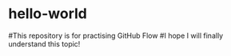# hello-world
#This repository is for practising GitHub Flow
#I hope I will finally understand this topic!
